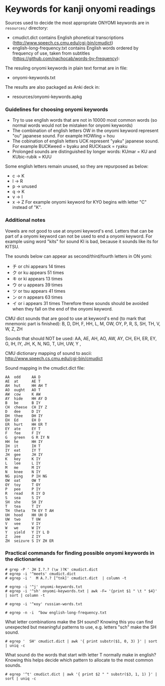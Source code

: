 # Keywords for kanji onyomi readings

Sources used to decide the most appropriate ONYOMI keywords are in `resources/` directory:
- cmudict.dict contains English phonetical transcriptions (http://www.speech.cs.cmu.edu/cgi-bin/cmudict)
- english-long-frequency.txt contains English words ordered by frequency of use, taken from subtitles (https://github.com/nachocab/words-by-frequency):

The resuling onyomi keywords in plain text format are in file:
- onyomi-keywords.txt

The results are also packaged as Anki deck in:
- resources/onyomi-keywords.apkg


### Guidelines for choosing onyomi keywords

- Try to use english words that are not in 10000 most common words (so normal words would not be mistaken for onyomi keywords)
- The combination of english letters OW in the onyomi keyword represent "ou" japanese sound. For example HOWling = hou
- The cobination of english letters UCK represent "yaku" japanese sound. For example BUCKweed = byaku and RUCKsack = ryaku
- Prolonged sounds are distinguished by longer words: KUmar = KU and KUbic-rubik = KUU

Some english letters remain unused, so they are repurposed as below:
- c -> K
- l -> R
- p -> unused
- q -> K
- v -> I
- x -> Z
For example onyomi keyword for KYO begins with letter "C" instead of "K".


### Additional notes

Vowels are not good to use at onyomi keyword's end.
Letters that can be part of a onyomi keyword can not be used to end a onyomi keyword.
For example using word "kits" for sound KI is bad, because it sounds like its for KITSU.

The sounds below can appear as second/third/fourth letters in ON yomi:
- チ or chi appears 14 times
- ク or ku appears 51 times
- キ or ki appears 13 times
- ウ or u appears 39 times
- ツ or tsu appears 41 times
- ン or n appears 63 times
- イ or i appears 31 times
Therefore these sounds should be avoided when they fall on the end of the onyomi keyword.

CMU dict sounds that are good to use at keyword's end (to mark that mnemonic part is finished):
B, D, DH, F, HH, L, M, OW, OY, P, R, S, SH, TH, V, W, Z, ZH 

Sounds that should NOT be used:
AA, AE, AH, AO, AW, AY, CH, EH, ER, EY, G, IH, IY, JH, K, N, NG, T, UH, UW, Y ,

CMU dictionary mapping of sound to ascii:
http://www.speech.cs.cmu.edu/cgi-bin/cmudict

Sound mapping in the cmudict.dict file:
```
AA	odd     AA D
AE	at		AE T
AH	hut		HH AH T
AO	ought	AO T
AW	cow		K AW
AY	hide	HH AY D
B 	be		B IY
CH	cheese	CH IY Z
D 	dee		D IY
DH	thee	DH IY
EH	Ed		EH D
ER	hurt	HH ER T
EY	ate		EY T
F 	fee		F IY
G 	green	G R IY N
HH	he		HH IY
IH	it		IH T
IY	eat		IY T
JH	gee		JH IY
K 	key		K IY
L 	lee		L IY
M 	me		M IY
N 	knee	N IY
NG	ping	P IH NG
OW	oat		OW T
OY	toy		T OY
P 	pee		P IY
R 	read	R IY D
S 	sea		S IY
SH	she		SH IY
T 	tea		T IY
TH	theta	TH EY T AH
UH	hood	HH UH D
UW	two		T UW
V 	vee		V IY
W 	we		W IY
Y 	yield	Y IY L D
Z 	zee		Z IY
ZH	seizure	S IY ZH ER
```


### Practical commands for finding possible onyomi keywords in the dictionaries

```
# grep -P ' JH I.?.? (\w )?K' cmudict.dict 
# egrep -i '^meets' cmudict.dict 
# egrep -i '  M A.?.? [^tnk]' cmudict.dict  | column -t

# egrep -i '^j' onyomi-keywords.txt 
# egrep -i '^sh' onyomi-keywords.txt | awk -F= '{print $1 " \t " $4}' | sort | column -t

# egrep -i '^коу' russian-words.txt

# egrep -n -i  ^bow english-long-frequency.txt 
```

What letter combinations make the SH sound? Knowing this you can find unexpected
but meaningful patterns to use, e.g. letters "sch" make the SH sound.
```
# egrep '  SH' cmudict.dict | awk '{ print substr($1, 0, 3) }' | sort | uniq -c
```

What sound do the words that start with letter T normally make in english?
Knowing this helps decide which pattern to allocate to the most common sounds.
```
# egrep '^t' cmudict.dict | awk '{ print $2 " " substr($3, 1, 1) }' | sort | uniq -c
```

